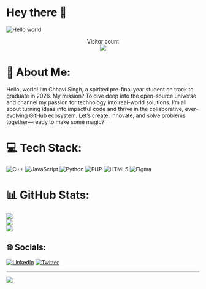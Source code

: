 # Hey there :wave:

<img src="https://raw.githubusercontent.com/sagar-viradiya/sagar-viradiya/master/resources/banner.png" alt="Hello world">

<p align="center"> 
  Visitor count<br>
  <img src="https://profile-counter.glitch.me/sagar-viradiya/count.svg" />
</p>

# 💫 About Me:
Hello, world! I’m Chhavi Singh, a spirited pre-final year student on track to graduate in 2026. My mission? To dive deep into the open-source universe and channel my passion for technology into real-world solutions. I’m all about turning ideas into impactful code and thrive in the collaborative, ever-evolving GitHub ecosystem. Let’s create, innovate, and solve problems together—ready to make some magic?


# 💻 Tech Stack:
![C++](https://img.shields.io/badge/c++-%2300599C.svg?style=for-the-badge&logo=c%2B%2B&logoColor=white) ![JavaScript](https://img.shields.io/badge/javascript-%23323330.svg?style=for-the-badge&logo=javascript&logoColor=%23F7DF1E) ![Python](https://img.shields.io/badge/python-3670A0?style=for-the-badge&logo=python&logoColor=ffdd54) ![PHP](https://img.shields.io/badge/php-%23777BB4.svg?style=for-the-badge&logo=php&logoColor=white) ![HTML5](https://img.shields.io/badge/html5-%23E34F26.svg?style=for-the-badge&logo=html5&logoColor=white) ![Figma](https://img.shields.io/badge/figma-%23F24E1E.svg?style=for-the-badge&logo=figma&logoColor=white)


# 📊 GitHub Stats:
![](https://github-readme-stats.vercel.app/api?username=ChhaviSingh02&theme=dark&hide_border=false&include_all_commits=false&count_private=false)<br/>
![](https://github-readme-streak-stats.herokuapp.com/?user=ChhaviSingh02&theme=dark&hide_border=false)<br/>
![](https://github-readme-stats.vercel.app/api/top-langs/?username=ChhaviSingh02&theme=dark&hide_border=false&include_all_commits=false&count_private=false&layout=compact)


## 🌐 Socials:
[![LinkedIn](https://img.shields.io/badge/LinkedIn-%230077B5.svg?logo=linkedin&logoColor=white)](https://www.linkedin.com/in/chhavisingh02/) [![Twitter](https://img.shields.io/badge/Twitter-%231DA1F2.svg?logo=Twitter&logoColor=white)](https://x.com/ChhaviTomar10) 

----
[![](https://visitcount.itsvg.in/api?id=aanyasinghdhaka&icon=0&color=10)](https://visitcount.itsvg.in)

